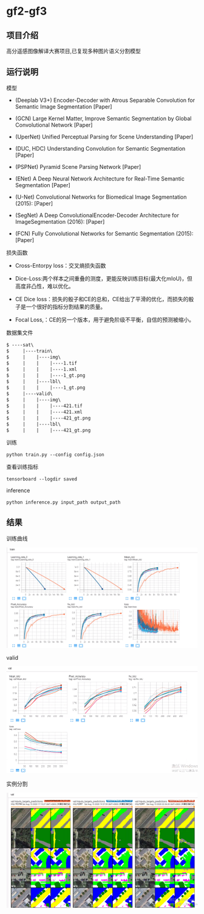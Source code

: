 # gf2-gf3

## 项目介绍

高分遥感图像解译大赛项目,已复现多种图片语义分割模型

## 运行说明

模型

- (Deeplab V3+) Encoder-Decoder with Atrous Separable Convolution for Semantic Image Segmentation [Paper]

- (GCN) Large Kernel Matter, Improve Semantic Segmentation by Global Convolutional Network [Paper]

- (UperNet) Unified Perceptual Parsing for Scene Understanding [Paper]

- (DUC, HDC) Understanding Convolution for Semantic Segmentation [Paper]

- (PSPNet) Pyramid Scene Parsing Network [Paper]

- (ENet) A Deep Neural Network Architecture for Real-Time Semantic Segmentation [Paper]

- (U-Net) Convolutional Networks for Biomedical Image Segmentation (2015): [Paper]

- (SegNet) A Deep ConvolutionalEncoder-Decoder Architecture for ImageSegmentation (2016): [Paper]

- (FCN) Fully Convolutional Networks for Semantic Segmentation (2015): [Paper]


损失函数

- Cross-Entorpy loss：交叉熵损失函数

- Dice-Loss:两个样本之间重叠的测度，更能反映训练目标(最大化mIoU)，但高度非凸性，难以优化。


- CE Dice loss：损失的骰子和CE的总和，CE给出了平滑的优化，而损失的骰子是一个很好的指标分割结果的质量。

- Focal Loss,：CE的另一个版本，用于避免阶级不平衡，自信的预测被缩小。

数据集文件

```shell
$ ----sat\
$     |----train\
$     |    |----img\
$     |    |    |----1.tif
$     |    |    |----1.xml
$     |    |    |----1_gt.png
$     |    |----lbl\
$     |    |    |----1_gt.png
$     |----valid\
$     |    |----img\
$     |    |    |----421.tif
$     |    |    |----421.xml
$     |    |    |----421_gt.png
$     |    |----lbl\
$     |    |    |----421_gt.png

```
训练

```
python train.py --config config.json
```



查看训练指标

```
tensorboard --logdir saved
```


inference

```
python inference.py input_path output_path
```
## 结果
训练曲线

<img src='images/1.png' width=600>

valid

<img src='images/2.png' width=600>

实例分割

<img src='images/3.png' width=600>
